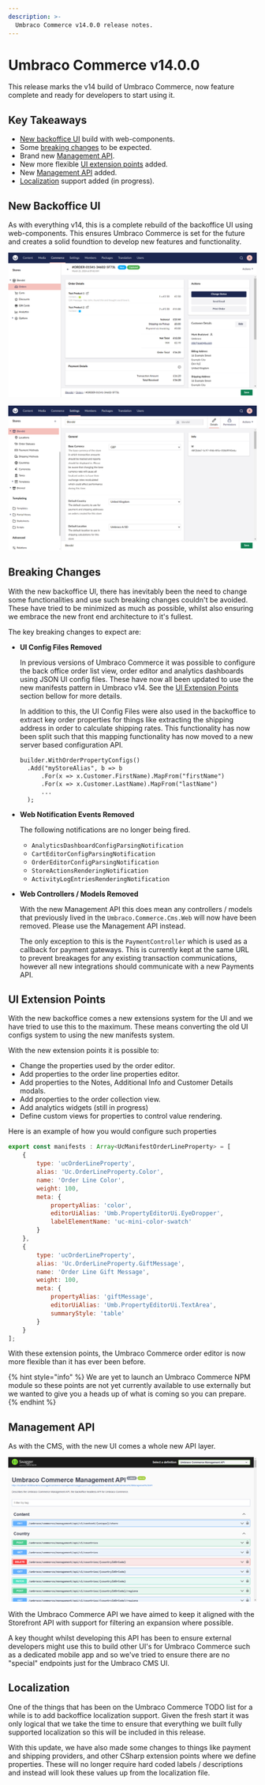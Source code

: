 ```yaml
---
description: >-
  Umbraco Commerce v14.0.0 release notes.
---
```


# Umbraco Commerce v14.0.0

This release marks the v14 build of Umbraco Commerce, now feature complete and ready for developers to start using it.

## Key Takeaways

* [New backoffice UI](#new-backoffice-ui) build with web-components.
* Some [breaking changes](#breaking-changes) to be expected.
* Brand new [Management API](#management-api).
* New more flexible [UI extension points](#ui-extension-points) added.
* New [Management API](#management-api) added.
* [Localization](#localization) support added (in progress).

## New Backoffice UI

As with everything v14, this is a complete rebuild of the backoffice UI using web-components. This ensures Umbraco Commerce is set for the future and creates a solid foundtion to develop new features and functionality.

![Umbraco Commerce v14 Order Editor](../media/v14/order-editor.png)

![Umbraco Commerce v14 Settings Section](../media/v14/store-settings.png)

## Breaking Changes

With the new backoffice UI, there has inevitably been the need to change some functionalities and use such breaking changes couldn't be avoided. These have tried to be minimized as much as possible, whilst also ensuring we embrace the new front end architecture to it's fullest.

The key breaking changes to expect are:

* **UI Config Files Removed**

  In previous versions of Umbraco Commerce it was possible to configure the back office order list view, order editor and analytics dashboards using JSON UI config files. These have now all been updated to use the new manifests pattern in Umbraco v14. See the [UI Extension Points](#ui-extension-points) section bellow for more details.

  In addition to this, the UI Config Files were also used in the backoffice to extract key order properties for things like extracting the shipping address in order to calculate shipping rates. This functionality has now been split such that this mapping functionality has now moved to a new server based configuration API.

  ```
  builder.WithOrderPropertyConfigs()
    .Add("myStoreAlias", b => b
        .For(x => x.Customer.FirstName).MapFrom("firstName")
        .For(x => x.Customer.LastName).MapFrom("lastName")
        ...
    );
  ```

* **Web Notification Events Removed**

  The following notifications are no longer being fired.

  * `AnalyticsDashboardConfigParsingNotification`
  * `CartEditorConfigParsingNotification`
  * `OrderEditorConfigParsingNotification`
  * `StoreActionsRenderingNotification`
  * `ActivityLogEntriesRenderingNotification`

* **Web Controllers / Models Removed**

  With the new Management API this does mean any controllers / models that previously lived in the `Umbraco.Commerce.Cms.Web` will now have been removed. Please use the Management API instead.

  The only exception to this is the `PaymentController` which is used as a callback for payment gateways. This is currently kept at the same URL to prevent breakages for any existing transaction communications, however all new integrations should communicate with a new Payments API.

## UI Extension Points

With the new backoffice comes a new extensions system for the UI and we have tried to use this to the maximum. These means converting the old UI configs system to using the new manifests system.

With the new extension points it is possible to:

* Change the properties used by the order editor.
* Add properties to the order line properties editor.
* Add properties to the Notes, Additional Info and Customer Details modals.
* Add properties to the order collection view.
* Add analytics widgets (still in progress)
* Define custom views for properties to control value rendering.

Here is an example of how you would configure such properties

```javascript
export const manifests : Array<UcManifestOrderLineProperty> = [
    {
        type: 'ucOrderLineProperty',
        alias: 'Uc.OrderLineProperty.Color',
        name: 'Order Line Color',
        weight: 100,
        meta: {
            propertyAlias: 'color',
            editorUiAlias: 'Umb.PropertyEditorUi.EyeDropper',
            labelElementName: 'uc-mini-color-swatch'
        }
    },
    {
        type: 'ucOrderLineProperty',
        alias: 'Uc.OrderLineProperty.GiftMessage',
        name: 'Order Line Gift Message',
        weight: 100,
        meta: {
            propertyAlias: 'giftMessage',
            editorUiAlias: 'Umb.PropertyEditorUi.TextArea',
            summaryStyle: 'table'
        }
    }
];
```

With these extension points, the Umbraco Commerce order editor is now more flexible than it has ever been before.

{% hint style="info" %}
We are yet to launch an Umbraco Commerce NPM module so these points are not yet currently available to use externally but we wanted to give you a heads up of what is coming so you can prepare.
{% endhint %}

## Management API

As with the CMS, with the new UI comes a whole new API layer.

![Umbraco Commerce Management API](../media/v14/management-api.png)

With the Umbraco Commerce API we have aimed to keep it aligned with the Storefront API with support for filtering an expansion where possible.

A key thought whilst developing this API has been to ensure external developers might use this to build other UI's for Umbraco Commerce such as a dedicated mobile app and so we've tried to ensure there are no "special" endpoints just for the Umbraco CMS UI.

## Localization

One of the things that has been on the Umbraco Commerce TODO list for a while is to add backoffice localization support. Given the fresh start it was only logical that we take the time to ensure that everything we built fully supported localization so this will be included in this release.

With this update, we have also made some changes to things like payment and shipping providers, and other CSharp extension points where we define properties. These will no longer require hard coded labels / descriptions and instead will look these values up from the localization file.
